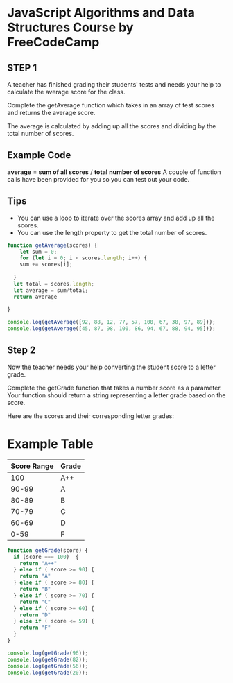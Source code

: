 # JavaScript Algorithms and Data Structures Course by FreeCodeCamp

## STEP 1
 
 A teacher has finished grading their students' tests and needs your help to calculate the average score for the class.

 Complete the getAverage function which takes in an array of test scores and returns the average score.

 The average is calculated by adding up all the scores and dividing by the total number of scores.

## Example Code
**average** = **sum of all scores** / **total number of scores**
A couple of function calls have been provided for you so you can test out your code.

## Tips

- You can use a loop to iterate over the scores array and add up all the scores.
- You can use the length property to get the total number of scores.





```javascript
function getAverage(scores) {
    let sum = 0;
    for (let i = 0; i < scores.length; i++) {
    sum += scores[i];
    
  }
  let total = scores.length;
  let average = sum/total;
  return average
 
}

console.log(getAverage([92, 88, 12, 77, 57, 100, 67, 38, 97, 89]));
console.log(getAverage([45, 87, 98, 100, 86, 94, 67, 88, 94, 95]));
```

## Step 2

 Now the teacher needs your help converting the student score to a letter grade.

 Complete the getGrade function that takes a number score as a parameter. Your function should return a string representing a letter grade based on the score.

 Here are the scores and their corresponding letter grades:

 # Example Table

| Score Range | Grade |
|-------------|-------|
| 100         | A++   |
| 90-99       | A     |
| 80-89       | B     |
| 70-79       | C     |
| 60-69       | D     |
| 0-59        | F     |


```javascript
function getGrade(score) {
  if (score === 100)  {
    return "A++"
  } else if ( score >= 90) {
    return "A"
  } else if ( score >= 80) {
    return "B"
  } else if ( score >= 70) {
    return "C"
  } else if ( score >= 60) {
    return "D"
  } else if ( score <= 59) {
    return "F"
  }
}

console.log(getGrade(96));
console.log(getGrade(82));
console.log(getGrade(56));
console.log(getGrade(20));
```
